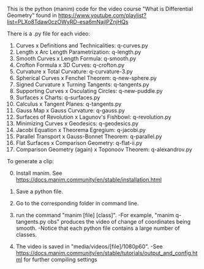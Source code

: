 
This is the python (manim) code for the video course "What is Differential Geometry" found in 
https://www.youtube.com/playlist?list=PLXo8Tdaw0czOWyRD-esa6mNajlPZnjHQs

There is a .py file for each video:

1. Curves x Definitions and Technicalities: q-curves.py
2. Length x Arc Length Parametrization: q-length.py
3. Smooth Curves x Length Formula: q-smooth.py 
4. Crofton Formula x 3D Curves: q-crofton.py
5. Curvature x Total Curvature: q-curvature-3.py
6. Spherical Curves x Fenchel Theorem: q-new-sphere.py
7. Signed Curvature x Turning Tangents: q-tangents.py
8. Supporting Curves x Osculating Circles: q-new-puddle.py
9. Surfaces x Charts: q-surfaces.py
10. Calculus x Tangent Planes: q-tangents.py
11. Gauss Map x Gauss Curvature: q-gauss.py
12. Surfaces of Revolution x Lagunov's Fishbowl: q-revolution.py
13. Minimizing Curves x Geodesics: q-geodesics.py
14. Jacobi Equation x Theorema Egregium: q-jacobi.py
15. Parallel Transport x Gauss-Bonnet Theorem: q-parallel.py
16. Flat Surfaces x Comparison Geometry: q-flat-ii.py
17. Comparison Geometry (again) x Toponoov Theorem: q-alexandrov.py

To generate a clip:

0. Install manim. See https://docs.manim.community/en/stable/installation.html

1. Save a python file.

2. Go to the corresponding folder in command line.

3. run the command "manim [file] [class]". 
-For example, "manim q-tangents.py obs" produces the video of change of coordinates being smooth.
-Notice that each python file contains a large number of classes. 

4. The video is saved in "media/videos/[file]/1080p60".
-See https://docs.manim.community/en/stable/tutorials/output_and_config.html for further compiling settings


